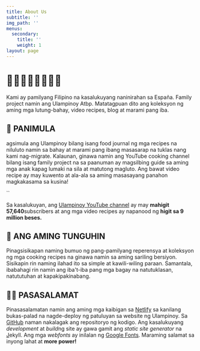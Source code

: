 ```yaml
---
title: About Us
subtitle: ''
img_path: ''
menus:
  secondary:
    title: ''
    weight: 1
layout: page
---
```

# 👨🏻👩🏻👧🏻👦🏻

Kami ay pamilyang Filipino na kasalukuyang naninirahan sa España. Family project namin ang Ulampinoy Atbp. Matatagpuan dito ang koleksyon ng aming mga lutung-bahay, video recipes, blog at marami pang iba.

## 📜 PANIMULA

agsimula ang Ulampinoy bilang isang food journal ng mga recipes na niluluto namin sa bahay at marami pang ibang masasarap na tuklas nang kami nag-migrate. Kalaunan, ginawa namin ang YouTube cooking channel bilang isang family project na sa paanuman ay magsilbing guide sa aming mga anak kapag lumaki na sila at matutong magluto. Ang bawat video recipe ay may kuwento at ala-ala sa aming masasayang panahon magkakasama sa kusina!

``

Sa kasalukuyan, ang [Ulampinoy YouTube channel](https://www.youtube.com/user/ulampinoy/videos) ay may **mahigit 57,640**subscribers at ang mga video recipes ay napanood ng **higit sa 9 million beses.**

## 🎯 ANG AMING TUNGUHIN

Pinagsisikapan naming bumuo ng pang-pamilyang reperensya at koleksyon ng mga cooking recipes na ginawa namin sa aming sariling bersiyon. Sisikapin rin naming ilahad ito sa simple at kawili-wiling paraan. Samantala, ibabahagi rin namin ang iba't-iba pang mga bagay na natutuklasan, natututuhan at kapakipakinabang.

## 🙏🏼 PASASALAMAT

Pinasasalamatan namin ang aming mga kaibigan sa [Netlify](https://www.netlify.com/) sa kanilang bukas-palad na nagde-deploy ng patuluyan sa website ng Ulampinoy. Sa [GitHub](https://github.com/ulampinoy) naman nakalagak ang repositoryo ng kodigo. Ang kasalukuyang *development* at *build*ng site ay gawa gamit ang *static site generator* na [J](https://www.gatsbyjs.org/)ekyll. Ang mga *webfonts* ay inilalan ng [Google Fonts](https://fonts.google.com/). Maraming salamat sa inyong lahat at **more power!**
